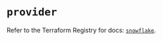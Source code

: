 # `provider`

Refer to the Terraform Registry for docs: [`snowflake`](https://registry.terraform.io/providers/snowflake-labs/snowflake/0.93.0/docs).
